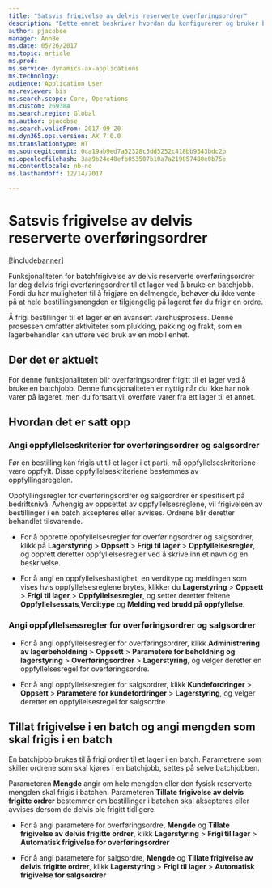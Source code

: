 ```yaml
---
title: "Satsvis frigivelse av delvis reserverte overføringsordrer"
description: "Dette emnet beskriver hvordan du konfigurerer og bruker batchfrigjøring av delvis reserverte overføringsordrer fra en mobilenhet."
author: pjacobse
manager: AnnBe
ms.date: 05/26/2017
ms.topic: article
ms.prod: 
ms.service: dynamics-ax-applications
ms.technology: 
audience: Application User
ms.reviewer: bis
ms.search.scope: Core, Operations
ms.custom: 269384
ms.search.region: Global
ms.author: pjacobse
ms.search.validFrom: 2017-09-20
ms.dyn365.ops.version: AX 7.0.0
ms.translationtype: HT
ms.sourcegitcommit: 0ca19ab9ed7a52328c5dd5252c418bb9343bdc2b
ms.openlocfilehash: 3aa9b24c40efb053507b10a7a219857480e0b75e
ms.contentlocale: nb-no
ms.lasthandoff: 12/14/2017

---
```


# <a name="batch-release-of-partially-reserved-transfer-orders"></a>Satsvis frigivelse av delvis reserverte overføringsordrer

[!include[banner](../includes/banner.md)]

Funksjonaliteten for batchfrigivelse av delvis reserverte overføringsordrer lar deg delvis frigi overføringsordrer til et lager ved å bruke en batchjobb.
Fordi du har muligheten til å frigjøre en delmengde, behøver du ikke vente på at hele bestillingsmengden er tilgjengelig på lageret før du frigir en ordre.

Å frigi bestillinger til et lager er en avansert varehusprosess. Denne prosessen omfatter aktiviteter som plukking, pakking og frakt, som en lagerbehandler kan utføre ved bruk av en mobil enhet.

## <a name="where-it-applies"></a>Der det er aktuelt

For denne funksjonaliteten blir overføringsordrer frigitt til et lager ved å bruke en batchjobb. Denne funksjonaliteten er nyttig når du ikke har nok varer på lageret, men du fortsatt vil overføre varer fra ett lager til et annet.

## <a name="how-it-is-set-up"></a>Hvordan det er satt opp

### <a name="specify-fulfillment-criteria-for-transfer-orders-and-sales-orders"></a>Angi oppfyllelseskriterier for overføringsordrer og salgsordrer

Før en bestilling kan frigis ut til et lager i et parti, må oppfyllelseskriteriene være oppfylt. Disse oppfyllelseskriteriene bestemmes av oppfyllingsregelen.

Oppfyllingsregler for overføringsordrer og salgsordrer er spesifisert på bedriftsnivå. Avhengig av oppsettet av oppfyllelsesreglene, vil frigivelsen av bestillinger i en batch aksepteres eller avvises. Ordrene blir deretter behandlet tilsvarende.

-   For å opprette oppfyllelsesregler for overføringsordrer og salgsordrer, klikk på **Lagerstyring** \> **Oppsett** \> **Frigi til lager** \> **Oppfyllelsesregler**, og opprett deretter oppfyllelsesregler ved å skrive inn et navn og en beskrivelse.

-   For å angi en oppfyllelseshastighet, en verditype og meldingen som vises hvis oppfyllelsesreglene brytes, klikker du **Lagerstyring** \> **Oppsett** \> **Frigi til lager** \> **Oppfyllelsesregler**, og setter deretter feltene **Oppfyllelsessats**,**Verditype** og **Melding ved brudd på oppfyllelse**.

### <a name="set-the-fulfillment-policies-for-transfer-orders-and-sales-orders"></a>Angi oppfyllelsessregler for overføringsordrer og salgsordrer

-   For å angi oppfyllelsesregler for overføringsordrer, klikk **Administrering av lagerbeholdning** \> **Oppsett** \> **Parametere for beholdning og lagerstyring** \> **Overføringsordrer** \> **Lagerstyring**, og velger deretter en oppfyllelsesregel for overføringsordre.

-   For å angi oppfyllelsesregler for salgsordrer, klikk **Kundefordringer** \> **Oppsett** \> **Parametere for kundefordringer** \> **Lagerstyring**, og velger deretter en oppfyllelsesregel for salgsordre.

## <a name="allow-release-in-a-batch-and-specify-the-quantity-that-should-be-release-in-a-batch"></a>Tillat frigivelse i en batch og angi mengden som skal frigis i en batch

En batchjobb brukes til å frigi ordrer til et lager i en batch. Parametrene som skiller ordrene som skal kjøres i en batchjobb, settes på selve batchjobben.

Parameteren **Mengde** angir om hele mengden eller den fysisk reserverte mengden skal frigis i batchen. Parameteren **Tillate frigivelse av delvis frigitte ordrer** bestemmer om bestillinger i batchen skal aksepteres eller avvises dersom de delvis ble frigitt tidligere.

-   For å angi parametere for overføringsordre, **Mengde** og **Tillate frigivelse av delvis frigitte ordrer**, klikk **Lagerstyring** \> **Frigi til lager** \> **Automatisk frigivelse for overføringsordrer**

-   For å angi parametere for salgsordre, **Mengde** og **Tillate frigivelse av delvis frigitte ordrer**, klikk **Lagerstyring** \> **Frigi til lager** \> **Automatisk frigivelse for salgsordrer**

